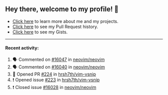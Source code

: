 ## Hey there, welcome to my profile! 👋

- [Click here](https://seandewar.github.io/) to learn more about me and my projects.
- [Click here](https://github.com/search?p=1&q=author%3Aseandewar+is%3Apr) to see my Pull Request history.
- [Click here](https://gist.github.com/seandewar) to see my Gists.

---

#### Recent activity:

<!--START_SECTION:activity-->
1. 🗣 Commented on [#16047](https://github.com/neovim/neovim/issues/16047) in [neovim/neovim](https://github.com/neovim/neovim)
2. 🗣 Commented on [#16040](https://github.com/neovim/neovim/issues/16040) in [neovim/neovim](https://github.com/neovim/neovim)
3. 💪 Opened PR [#224](https://github.com/hrsh7th/vim-vsnip/pull/224) in [hrsh7th/vim-vsnip](https://github.com/hrsh7th/vim-vsnip)
4. ❗️ Opened issue [#223](https://github.com/hrsh7th/vim-vsnip/issues/223) in [hrsh7th/vim-vsnip](https://github.com/hrsh7th/vim-vsnip)
5. ❗️ Closed issue [#16028](https://github.com/neovim/neovim/issues/16028) in [neovim/neovim](https://github.com/neovim/neovim)
<!--END_SECTION:activity-->
